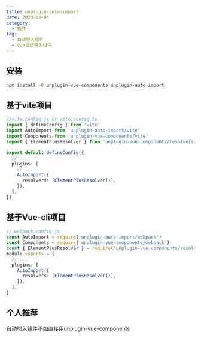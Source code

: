 ```yaml
---
title: unplugin-auto-import
date: 2023-03-01
category:
  - 插件
tag:
  - 自动导入组件
  - vue自动导入组件
---
```


## 安装

```bash
npm install -D unplugin-vue-components unplugin-auto-import
```

## 基于vite项目

```typescript
//vite.config.js or vite.config.ts
import { defineConfig } from 'vite'
import AutoImport from 'unplugin-auto-import/vite'
import Components from 'unplugin-vue-components/vite'
import { ElementPlusResolver } from 'unplugin-vue-components/resolvers'

export default defineConfig({
  // ...
  plugins: [
    // ...
    AutoImport({
      resolvers: [ElementPlusResolver()],
    }),
  ],
})
```

## 基于Vue-cli项目

```typescript
// webpack.config.js
const AutoImport = require('unplugin-auto-import/webpack')
const Components = require('unplugin-vue-components/webpack')
const { ElementPlusResolver } = require('unplugin-vue-components/resolvers')
module.exports = {
  // ...
  plugins: [
    AutoImport({
      resolvers: [ElementPlusResolver()],
    }),
  ],
}
```

## 个人推荐

自动引入组件不如直接用[unplugin-vue-components](unplugin-vue-components.md)
